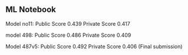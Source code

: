 ## ML Notebook
Model no11: Public Score 0.439 Private Score 0.417

model 498: Public Score 0.486 Private Score 0.409

Model 487v5: Public Score 0.492 Private Score 0.406 (Final submission)
